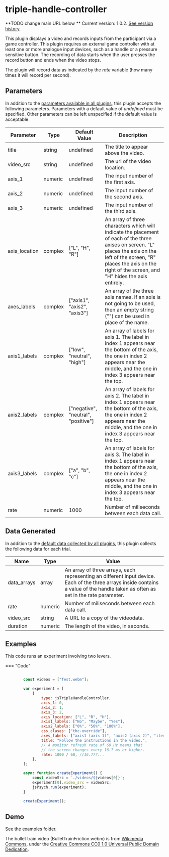 # triple-handle-controller

**TODO change main URL below **
Current version: 1.0.2. [See version history](https://github.com/jspsych/jsPsych/blob/main/packages/plugin-html-audio-response/CHANGELOG.md).

This plugin displays a video and records inputs from the participant via a game controller. This plugin requires an external game controller with at least one or more analogue input devices, such as a handle or a pressure sensitive button. The recording of data starts when the user presses the record button and ends when the video stops.

The plugin will record data as indicated by the _rate_ variable (how many times it will record per second).

## Parameters

In addition to the [parameters available in all plugins](../overview/plugins.md#parameters-available-in-all-plugins), this plugin accepts the following parameters. Parameters with a default value of _undefined_ must be specified. Other parameters can be left unspecified if the default value is acceptable.

| Parameter     | Type    | Default Value                       | Description                                                                                                                                                                                                                           |
| ------------- | ------- | ----------------------------------- | ------------------------------------------------------------------------------------------------------------------------------------------------------------------------------------------------------------------------------------- |
| title         | string  | undefined                           | The title to appear above the video.                                                                                                                                                                                                  |
| video_src     | string  | undefined                           | The url of the video location.                                                                                                                                                                                                        |
| axis_1        | numeric | undefined                           | The input number of the first axis.                                                                                                                                                                                                   |
| axis_2        | numeric | undefined                           | The input number of the second axis.                                                                                                                                                                                                  |
| axis_3        | numeric | undefined                           | The input number of the third axis.                                                                                                                                                                                                   |
| axis_location | complex | ["L", "H", "R"]                     | An array of three characters which will indicate the placement of each of the three axises on screen. "L" places the axis on the left of the screen, "R" places the axis on the right of the screen, and "H" hides the axis entirely. |
| axes_labels   | complex | ["axis1", "axis2", "axis3"]         | An array of the three axis names. If an axis is not going to be used, then an empty string ("") can be used in place of the name.                                                                                                     |
| axis1_labels  | complex | ["low", "neutral", "high"]          | An array of labels for axis 1. The label in index 1 appears near the bottom of the axis, the one in index 2 appears near the middle, and the one in index 3 appears near the top.                                                     |
| axis2_labels  | complex | ["negative", "neutral", "positive"] | An array of labels for axis 2. The label in index 1 appears near the bottom of the axis, the one in index 2 appears near the middle, and the one in index 3 appears near the top.                                                     |
| axis3_labels  | complex | ["a", "b", "c"]                     | An array of labels for axis 3. The label in index 1 appears near the bottom of the axis, the one in index 2 appears near the middle, and the one in index 3 appears near the top.                                                     |
| rate          | numeric | 1000                                | Number of miliseconds between each data call.                                                                                                                                                                                         |

## Data Generated

In addition to the [default data collected by all plugins](../overview/plugins.md#data-collected-by-all-plugins), this plugin collects the following data for each trial.

| Name        | Type    | Value                                                                                                                                                                              |
| ----------- | ------- | ---------------------------------------------------------------------------------------------------------------------------------------------------------------------------------- |
| data_arrays | array   | An array of three arrays, each representing an different input device. Each of the three arrays inside contains a value of the handle taken as often as set in the rate parameter. |
| rate        | numeric | Number of miliseconds between each data call.                                                                                                                                      |
| video_src   | string  | A URL to a copy of the videodata.                                                                                                                                                  |
| duration    | numeric | The length of the video, in seconds.                                                                                                                                               |

<!-- ## Simulation Mode

This plugin does not yet support [simulation mode](../overview/simulation.md). -->

## Examples

This code runs an experiment involving two levers.

=== "Code"
```javascript

        const videos = ["Test.webm"];

        var experiment = [
            {
                type: jsTripleHandleController,
                axis_1: 0,
                axis_2: 1,
                axis_3: 2,
                axis_location: ["L", "R", "H"],
                axis1_labels: ["No", "Maybe", "Yes"],
                axis2_labels: ["0%", "50%", "100%"],
                css_clases: ["thc-override"],
                axes_labels: ["axis1 (axis 1)", "axis2 (axis 2)", "item 3 (axis 3)"],
                title: "Follow the instructions in the video.",
                // A monitor refresh rate of 60 Hz means that
                // the screen changes every 16.7 ms or higher.
                rate: 1000 / 60, //16.777...
            },
        ];

        async function createExperiment() {
            const videoSrc = `./videos/${videos[0]}`;
            experiment[0].video_src = videoSrc;
            jsPsych.run(experiment);
        }

        createExperiment();
```

## Demo

See the examples folder.

The bullet train video (BulletTrainFriction.webm) is from [Wikimedia Commons](https://commons.wikimedia.org/wiki/File:BulletTrainFriction.webm), under the [Creative Commons CC0 1.0 Universal Public Domain Dedication](https://creativecommons.org/publicdomain/zero/1.0/deed.en).
<!-- === "Demo"
    <div style="text-align:center;">
        <iframe src="index.html" width="90%;" height="600px;" frameBorder="0"></iframe>
    </div>

<a target="_blank" rel="noopener noreferrer" href="index.html">Open demo in new tab</a> -->
